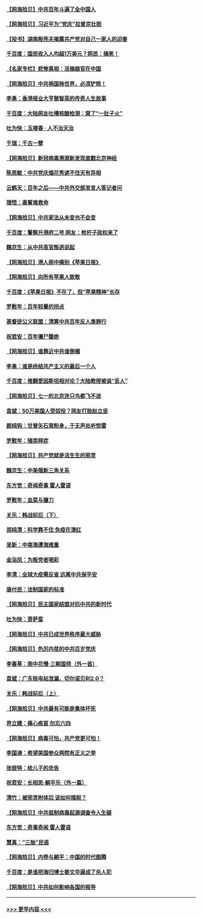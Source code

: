 #### [【网海拾贝】中共百年斗遍了全中国人](../pages/nsc993/n13060020.md?t=07022101) 
#### [【网海拾贝】习近平为“党庆”拉普京壮胆](../pages/nsc993/n13057781.md?t=07022101) 
#### [【投书】湖南殷亮夫揭露共产党对自己一家人的迫害](../pages/nsc993/n13057744.md?t=07022101) 
#### [千百度：国民收入人均超1万美元？网民：搞笑！](../pages/nsc993/n13057692.md?t=07022101) 
#### [【名家专栏】悲惨真相：活摘器官在中国](../pages/nsc993/n13056611.md?t=07022101) 
#### [【网海拾贝】中共祸国殃世界，必须铲除！](../pages/nsc993/n13056011.md?t=07022101) 
#### [李勇：香港报业大亨黎智英的传奇人生故事](../pages/nsc993/n13055258.md?t=07022101) 
#### [千百度：大陆网友吐槽核酸检测：窝了“一肚子火”](../pages/nsc993/n13055194.md?t=07022101) 
#### [吐为快：玉楼春 · 人不治天治](../pages/nsc993/n13054028.md?t=07022101) 
#### [千瑞：千古一孽](../pages/nsc993/n13054016.md?t=07022101) 
#### [【网海拾贝】新冠病毒溯源新发现直戳北京神经](../pages/nsc993/n13052425.md?t=07022101) 
#### [陈思敏：中共党庆烟花秀遮不住天有异相](../pages/nsc993/n13052020.md?t=07022101) 
#### [云鹤天：百年之后——中共外交部发言人答记者问](../pages/nsc993/n13051604.md?t=07022101) 
#### [理悟：毒誓难救命](../pages/nsc993/n13051601.md?t=07022101) 
#### [【网海拾贝】中共家法从未变也不会变](../pages/nsc993/n13050366.md?t=07022101) 
#### [千百度：警察升港府二号 网友：枪杆子政权来了](../pages/nsc993/n13050261.md?t=07022101) 
#### [魏京生：从中共高官叛逃说起](../pages/nsc993/n13048997.md?t=07022101) 
#### [【网海拾贝】港人雨中痛别《苹果日报》](../pages/nsc993/n13048941.md?t=07022101) 
#### [【网海拾贝】向所有苹果人致敬](../pages/nsc993/n13046795.md?t=07022101) 
#### [千百度：《苹果日报》不在了，但“苹果精神”长存](../pages/nsc993/n13046703.md?t=07022101) 
#### [罗慰年：百年较量的拐点](../pages/nsc993/n13046542.md?t=07022101) 
#### [基督徒公义联盟：清算中共百年反人类罪行](../pages/nsc993/n13046499.md?t=07022101) 
#### [祝君安：百年僵尸罄绝](../pages/nsc993/n13045595.md?t=07022101) 
#### [【网海拾贝】谁靠近中共谁倒楣](../pages/nsc993/n13044667.md?t=07022101) 
#### [李勇：谁是终结共产主义的最后一个人](../pages/nsc993/n13044397.md?t=07022101) 
#### [千百度：推翻爱因斯坦相对论？大陆教授被讽“丢人”](../pages/nsc993/n13043908.md?t=07022101) 
#### [【网海拾贝】七一的北京连只鸟都飞不进](../pages/nsc993/n13041377.md?t=07022101) 
#### [袁斌：50万美国人受奴役？网友打脸赵立坚](../pages/nsc993/n13041330.md?t=07022101) 
#### [颜纯钩：甘冒矢石竟粉身，于无声处听惊雷](../pages/nsc993/n13041140.md?t=07022101) 
#### [罗慰年：猪崇拜症](../pages/nsc993/n13041071.md?t=07022101) 
#### [【网海拾贝】共产党就是活生生的邪灵](../pages/nsc993/n13036627.md?t=07022101) 
#### [魏京生：中美俄新三角关系](../pages/nsc993/n13035986.md?t=07022101) 
#### [东方觉：奇闻奇事 雷人雷语](../pages/nsc993/n13035878.md?t=07022101) 
#### [罗慰年：韭菜与镰刀](../pages/nsc993/n13034374.md?t=07022101) 
#### [关乐：韩战前后（下）](../pages/nsc993/n13034113.md?t=07022101) 
#### [郑纯清：科学靠不住 免疫在漂红](../pages/nsc993/n13034093.md?t=07022101) 
#### [吴新：中南海遭海难重](../pages/nsc993/n13034084.md?t=07022101) 
#### [金浴凤：为叛党者喝彩](../pages/nsc993/n13034058.md?t=07022101) 
#### [李清：全球大疫需反省 远离中共保平安](../pages/nsc993/n13033784.md?t=07022101) 
#### [唐付民：法制国家的标准](../pages/nsc993/n13032944.md?t=07022101) 
#### [【网海拾贝】民主国家结盟对抗中共的新时代](../pages/nsc993/n13031717.md?t=07022101) 
#### [吐为快：菩萨蛮](../pages/nsc993/n13030033.md?t=07022101) 
#### [【网海拾贝】中共已成世界秩序最大威胁](../pages/nsc993/n13028138.md?t=07022101) 
#### [【网海拾贝】色厉内荏的中共百岁党庆](../pages/nsc993/n13025582.md?t=07022101) 
#### [李春草：雨中花慢‧三朝国师（外一首）](../pages/nsc993/n13025567.md?t=07022101) 
#### [袁斌：广东核电站泄漏，切尔诺贝利2.0？](../pages/nsc993/n13025475.md?t=07022101) 
#### [关乐：韩战前后（上）](../pages/nsc993/n13025387.md?t=07022101) 
#### [【网海拾贝】中共最有可能是集体坏死](../pages/nsc993/n13023101.md?t=07022101) 
#### [界立建：痛心疾首 勿忘六四](../pages/nsc993/n13022339.md?t=07022101) 
#### [【网海拾贝】病毒可怕，共产党更可怕！](../pages/nsc993/n13020728.md?t=07022101) 
#### [李国涛：希望美国参众两院有正义之举](../pages/nsc993/n13020674.md?t=07022101) 
#### [张彼特：给儿子的忠告](../pages/nsc993/n13018934.md?t=07022101) 
#### [祝君安：长相思‧躺平乐（外一篇）](../pages/nsc993/n13018923.md?t=07022101) 
#### [清竹：被邪灵附体后 该如何摆脱？](../pages/nsc993/n13018877.md?t=07022101) 
#### [【网海拾贝】中共抵制病毒起源调查令人生疑](../pages/nsc993/n13017785.md?t=07022101) 
#### [东方觉：奇事奇闻 雷人雷语](../pages/nsc993/n13017577.md?t=07022101) 
#### [慧真：“三胎”民谣](../pages/nsc993/n13017394.md?t=07022101) 
#### [【网海拾贝】内卷与躺平：中国的时代图腾](../pages/nsc993/n13016128.md?t=07022101) 
#### [千百度：是谁把海归博士姜文华逼成了杀人犯](../pages/nsc993/n13015218.md?t=07022101) 
#### [【网海拾贝】中共如何影响各国的报导](../pages/nsc993/n13012599.md?t=07022101) 

----
#### [ >>> 更早内容 <<< ](../indexes/nsc993-earlier.md)
